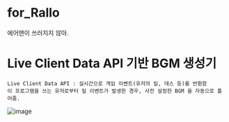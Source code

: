 # for_Rallo
에어맨이 쓰러지지 않아.


# Live Client Data API 기반 BGM 생성기
    
    Live Client Data API : 실시간으로 게임 이벤트(유저의 킬, 데스 등)를 반환함 
    이 프로그램을 쓰는 유저로부터 킬 이벤트가 발생한 경우, 사전 설정한 BGM 을 자동으로 틀어줌.
    
![image](https://github.com/hanueluni1106/for_Rallo/assets/53938323/fa636364-ad8e-4590-b792-7814a2a655fa)

  

